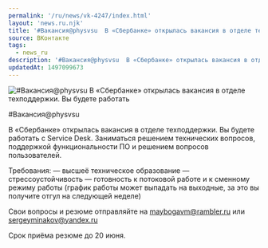 ```yaml
---
permalink: '/ru/news/vk-4247/index.html'
layout: 'news.ru.njk'
title: '#Вакансия@physvsu  В «Сбербанке» открылась вакансия в отделе техподдержки.'
source: ВКонтакте
tags:
  - news_ru
description: '#Вакансия@physvsu  В «Сбербанке» открылась вакансия в отделе техподдержки.'
updatedAt: 1497099673
---
```

![#Вакансия@physvsu  В «Сбербанке» открылась вакансия в отделе техподдержки. Вы будете работать](https://sun9-50.userapi.com/impf/c840132/v840132195/aedf/y5sDKUmlGbU.jpg?size=900x600&quality=96&proxy=1&sign=d146a75ef460371faa2c21fc9f1d0390&c_uniq_tag=nH8xDt4-OojO2eab9l6ML2dez-Cjn9pMALDWscsOodI&type=album)

#Вакансия@physvsu

В «Сбербанке» открылась вакансия в отделе техподдержки. Вы будете работать с Service Desk. Заниматься решением технических вопросов, поддержкой функциональности ПО и решением вопросов пользователей.

Требования:
— высшеё техническое образование
— стрессоустойчивость
— готовность к потоковой работе и к сменному режиму работы (график работы может выпадать на выходные, за это вы получите отгул на следующей неделе)

Свои вопросы и резюме отправляйте на maybogavm@rambler.ru или sergeyminakov@yandex.ru

Срок приёма резюме до 20 июня.
